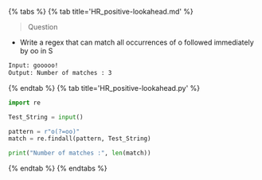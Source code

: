 {% tabs %}
{% tab title='HR_positive-lookahead.md' %}

> Question

* Write a regex that can match all occurrences of o followed immediately by oo in S

```txt
Input: gooooo!
Output: Number of matches : 3
```

{% endtab %}
{% tab title='HR_positive-lookahead.py' %}

```py
import re

Test_String = input()

pattern = r"o(?=oo)"
match = re.findall(pattern, Test_String)

print("Number of matches :", len(match))
```

{% endtab %}
{% endtabs %}
